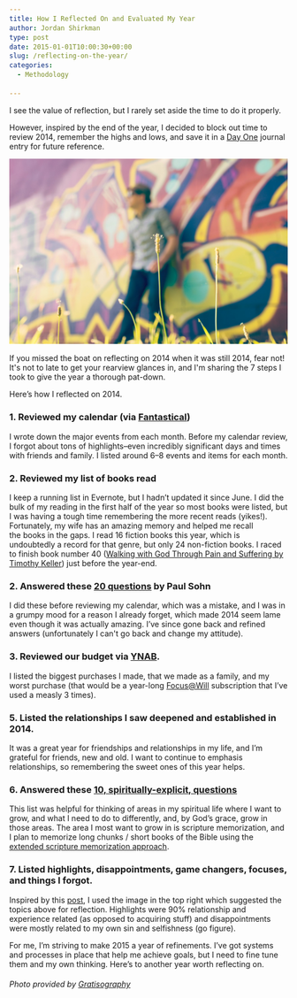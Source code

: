 ```yaml
---
title: How I Reflected On and Evaluated My Year
author: Jordan Shirkman
type: post
date: 2015-01-01T10:00:30+00:00
slug: /reflecting-on-the-year/
categories:
  - Methodology

---
```

I see the value of reflection, but I rarely set aside the time to do it properly.

However, inspired by the end of the year, I decided to block out time to review 2014, remember the highs and lows, and save it in a [Day One](https://itunes.apple.com/us/app/day-one/id422304217?mt=12&at=11l4uNett) journal entry for future reference.

![Image](/static/images/Reflecting.jpeg) 

If you missed the boat on reflecting on 2014 when it was still 2014, fear not! It's not to late to get your rearview glances in, and I'm sharing the 7 steps I took to give the year a thorough pat-down.

Here’s how I reflected on 2014. <!--more-->

### 1. Reviewed my calendar (via [Fantastical](https://itunes.apple.com/us/app/fantastical-calendar-reminders/id435003921?mt=12&at=11l4uNett))

I wrote down the major events from each month. Before my calendar review, I forgot about tons of highlights–even incredibly significant days and times with friends and family. I listed around 6–8 events and items for each month.

### 2. Reviewed my list of books read

I keep a running list in Evernote, but I hadn’t updated it since June. I did the bulk of my reading in the first half of the year so most books were listed, but I was having a tough time remembering the more recent reads (yikes!). Fortunately, my wife has an amazing memory and helped me recall the books in the gaps. I read 16 fiction books this year, which is undoubtedly a record for that genre, but only 24 non-fiction books. I raced to finish book number 40 ([Walking with God Through Pain and Suffering by Timothy Keller](http://www.amazon.com/gp/product/0525952454/ref=as_li_tl?ie=UTF8&camp=1789&creative=390957&creativeASIN=0525952454&linkCode=as2&tag=thepoiofimp-20&linkId=A6KWRJH7TCALZKOJ)) just before the year-end.

### 2. Answered these [20 questions](http://paulsohn.org/20-questions-to-help-you-reflect-the-past-year/) by Paul Sohn

I did these before reviewing my calendar, which was a mistake, and I was in a grumpy mood for a reason I already forget, which made 2014 seem lame even though it was actually amazing. I’ve since gone back and refined answers (unfortunately I can't go back and change my attitude).

### 3. Reviewed our budget via [YNAB](https://jshirk.com/blog/ynab/).

I listed the biggest purchases I made, that we made as a family, and my worst purchase (that would be a year-long [Focus@Will](https://www.google.si/url?sa=t&rct=j&q=&esrc=s&source=web&cd=1&cad=rja&uact=8&ved=0CCQQFjAA&url=https%3A%2F%2Fwww.focusatwill.com%2F&ei=UxakVImpA8nyarfzgrgN&usg=AFQjCNGUkb1HEp6XaygKqYzH9NPtU_FnqA&bvm=bv.82001339,d.d2s) subscription that I’ve used a measly 3 times).

### 5. Listed the relationships I saw deepened and established in 2014.

It was a great year for friendships and relationships in my life, and I’m grateful for friends, new and old. I want to continue to emphasis relationships, so remembering the sweet ones of this year helps.

### 6. Answered these [10, spiritually-explicit, questions](http://www.christianity.com/christian-life/spiritual-growth/ten-questions-to-ask-at-the-start-of-a-new-year-11643580.html)

This list was helpful for thinking of areas in my spiritual life where I want to grow, and what I need to do to differently, and, by God’s grace, grow in those areas. The area I most want to grow in is scripture memorization, and I plan to memorize long chunks / short books of the Bible using the [extended scripture memorization approach](http://www.amazon.com/gp/product/B00JJPZUZM/ref=as_li_tl?ie=UTF8&camp=1789&creative=390957&creativeASIN=B00JJPZUZM&linkCode=as2&tag=thepoiofimp-20&linkId=F2K4SYCXOQMOIWN3).

### 7. Listed highlights, disappointments, game changers, focuses, and things I forgot.

Inspired by this [post](http://lcileaders.org/blog/ten-questions-really-worth-asking-your-end-year-reflection), I used the image in the top right which suggested the topics above for reflection. Highlights were 90% relationship and experience related (as opposed to acquiring stuff) and disappointments were mostly related to my own sin and selfishness (go figure).

For me, I’m striving to make 2015 a year of refinements. I’ve got systems and processes in place that help me achieve goals, but I need to fine tune them and my own thinking. Here’s to another year worth reflecting on.

###### Photo provided by [Gratisography](http://gratisography.com)
